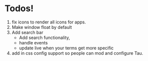 # Todos!

1. fix icons to render all icons for apps.
2. Make window float by default
3. Add search bar
    - Add search functionality, 
    - handle events 
    - update live when your terms get
      more specific
4. add in css config support so people can mod and configure Tau.
